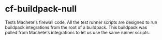 cf-buildpack-null
=================

Tests Machete's firewall code. All the test runner scripts are designed to run buildpack integrations from the root of a buildpack. This buildpack was pulled from Machete's integrations to let us use the same runner scripts.
